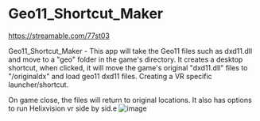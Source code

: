 
# Geo11_Shortcut_Maker
https://streamable.com/77st03
 
Geo11_Shortcut_Maker -
This app will take the Geo11 files such as dxd11.dll and move to a "geo" folder in the game's directory. 
It creates a desktop shortcut, when clicked, it will move the game's original "dxd11.dll" files to "/originaldx" and 
load geo11 dxd11 files. Creating a VR specific launcher/shortcut.

On game close, the files will return to original locations. It also has options to run Helixvision vr side by sid.e 
![image](https://user-images.githubusercontent.com/98753696/179327805-133cbd03-95fd-4fbb-9655-31c341c0e7da.png)
